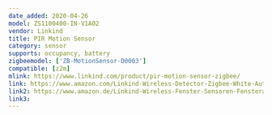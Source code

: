 ```yaml
---
date_added: 2020-04-26
model: ZS1100400-IN-V1A02
vendor: Linkind
title: PIR Motion Sensor
category: sensor
supports: occupancy, battery
zigbeemodel: ['ZB-MotionSensor-D0003']
compatible: [z2m]
mlink: https://www.linkind.com/product/pir-motion-sensor-zigbee/
link: https://www.amazon.com/Linkind-Wireless-Detector-Zigbee-White-Automation/dp/B07Y9MST7Y
link2: https://www.amazon.de/Linkind-Wireless-Fenster-Sensoren-Fensteralarm/dp/B07YFF2Q4P
link3: 
---
```

